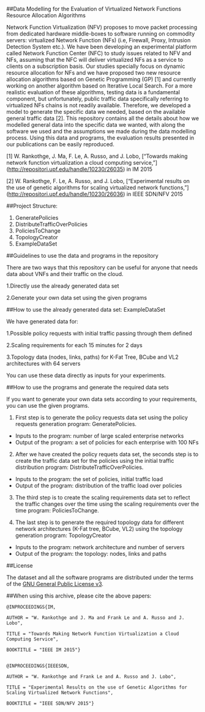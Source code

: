
##Data Modelling for the Evaluation of Virtualized Network Functions Resource Allocation Algorithms

Network Function Virtualization (NFV) proposes to move packet processing from dedicated hardware middle-boxes to software running on commodity servers: virtualized Network Function (NFs) (i.e, Firewall, Proxy, Intrusion Detection System etc.). We have been developing an experimental platform called Network Function Center (NFC) to study issues related to NFV and NFs, assuming that the NFC will deliver virtualized NFs as a service to clients on a subscription basis. Our studies specially focus on dynamic resource allocation for NFs and we have proposed two new resource allocation algorithms based on Genetic Programming (GP) [1] and currently working on another algorithm based on Iterative Local Search. For a more realistic evaluation of these algorithms, testing data is a fundamental component, but unfortunately, public traffic data specifically referring to virtualized NFs chains is not readily available. Therefore, we developed a model to generate the specific data we needed, based on the available general traffic data [2].
This repository contains all the details about how we modelled general data into the specific data we wanted, with along the software we used and the assumptions we made during the data modelling process. Using this data and programs, the evaluation results presented in our publications can be easily reproduced.

[1] W. Rankothge, J. Ma, F. Le, A. Russo, and J. Lobo, [“Towards making network function virtualization a cloud computing service,”] (http://repositori.upf.edu/handle/10230/26035) in IM 2015

[2] W. Rankothge, F. Le, A. Russo, and J. Lobo, [“Experimental results on the use of genetic algorithms for scaling virtualized network functions,”] (http://repositori.upf.edu/handle/10230/26036) in IEEE SDN/NFV 2015

##Project Structure:
1.	GeneratePolicies
2.	DistributeTrafficOverPolicies
3.	PoliciesToChange
4.	TopologyCreator
5.	ExampleDataSet

##Guidelines to use the data and programs in the repository

There are two ways that this repository can be useful for anyone that needs data about VNFs and their traffic on the cloud.

1.Directly use the already generated data set

2.Generate your own data set using the given programs

##How to use the already generated data set: ExampleDataSet

We have generated data for:

1.Possible policy requests with initial traffic passing through them defined

2.Scaling requirements for each 15 minutes for 2 days

3.Topology data (nodes, links, paths) for K-Fat Tree, BCube and VL2 architectures with 64 servers

You can use these data directly as inputs for your experiments.

##How to use the programs and generate the required data sets

If you want to generate your own data sets according to your requirements, you can use the given programs.

1) First step is to generate the policy requests data set using the policy requests generation program: GeneratePolicies.
- Inputs to the program: number of large scaled enterprise networks 
- Output of the program: a set of policies for each enterprise with 100 NFs

2) After we have created the policy requets data set, the seconds step is to create the traffic data set for the policies using the initial traffic distribution program: DistributeTrafficOverPolicies.
- Inputs to the program: the set of policies, initial traffic load 
- Output of the program: distribution of the traffic load over policies

3) The third step is to create the scaling requirements data set to reflect the traffic changes over the time using the scaling requirements over the time program: PoliciesToChange.

4) The last step is to generate the required topology data for different network architectures (K-Fat tree, BCube, VL2) using the topology generation program: TopologyCreator
- Inputs to the program: network architecture and number of servers 
- Output of the program: the topology: nodes, links and paths

##License

The dataset and all the software programs are distributed under the terms of the [GNU General Public License v3](http://www.gnu.org/licenses/gpl-3.0-standalone.html).

##When using this archive, please cite the above papers:

	@INPROCEEDINGS{IM,

	AUTHOR = "W. Rankothge and J. Ma and Frank Le and A. Russo and J. Lobo",
	
	TITLE = "Towards Making Network Function Virtualization a Cloud Computing Service",
	
	BOOKTITLE = "IEEE IM 2015"}
	
	
	@INPROCEEDINGS{IEEESDN,

	AUTHOR = "W. Rankothge and Frank Le and A. Russo and J. Lobo",
	
	TITLE = "Experimental Results on the use of Genetic Algorithms for Scaling Virtualized Network Functions",
	
	BOOKTITLE = "IEEE SDN/NFV 2015"}


